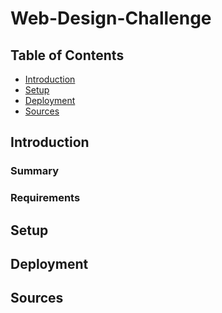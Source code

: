 # Web-Design-Challenge
## Table of Contents
* [Introduction](#introduction)
* [Setup](#setup)
* [Deployment](#deployment)
* [Sources](#sources)
## Introduction
### Summary 
### Requirements
## Setup

## Deployment 

## Sources 
